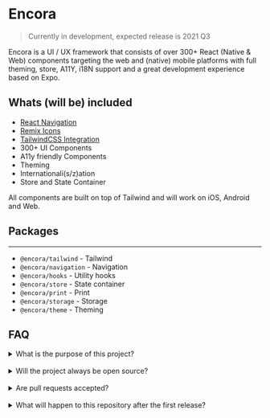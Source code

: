# Encora

> Currently in development, expected release is 2021 Q3

Encora is a UI / UX framework that consists of over 300+ React (Native & Web) components targeting the web and (native) mobile platforms with full theming, store, A11Y, i18N support and a great development experience based on Expo.

## Whats (will be) included

- [React Navigation](https://reactnavigation.org)
- [Remix Icons](https://remixicon.com)
- [TailwindCSS Integration](https://tailwindcss.com)
- 300+ UI Components
- A11y friendly Components
- Theming
- Internationali(s/z)ation
- Store and State Container

All components are built on top of Tailwind and will work on iOS, Android and Web.

## Packages
---
- `@encora/tailwind` - Tailwind
- `@encora/navigation` - Navigation
- `@encora/hooks` - Utility hooks
- `@encora/store` - State container
- `@encora/print` - Print
- `@encora/storage` - Storage
- `@encora/theme` - Theming

## FAQ
<details>
	<summary>What is the  purpose of this project?</summary>
	<br />
	The idea is to allow for the development and deployment of high performance Web apps and Native mobile apps from one codebase, removing the need for multiple frontend codebases.
	<br />
	We like the functionality of React, React Native, Redux, Tailwind and other tools, but we hate.
</details><br />
<details>
	<summary>Will the project always be open source?</summary>
	<br />
	Yes, we encourage everyone out to try, promote and provide feedback to improve Encora. The source will also be available during the development phase for complete transparency.
	<br />
	<br />
	Encora is built around and with various open source projects and therefor it is only fair to continue the tradition and provide credit where necessary.
</details><br />
<details>
	<summary>Are pull requests accepted?</summary>
	<br />
	Yes, but we encourage you to create an issue detailing your problem, and how your PR addresses that issue beforehand.
</details><br />
<details>
	<summary>What will happen to this repository after the first release?</summary>
	<br />
	A new repository will be created with the first release and the full source, this is to keep the codebase clean. The current repository will be archived.
</details>

